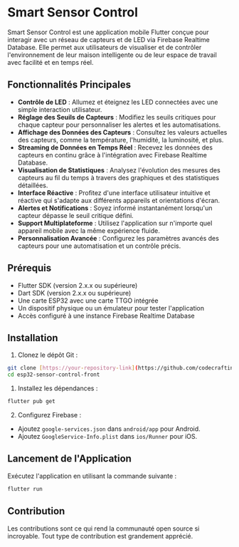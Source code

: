 # Smart Sensor Control

Smart Sensor Control est une application mobile Flutter conçue pour interagir avec un réseau de capteurs et de LED via Firebase Realtime Database. Elle permet aux utilisateurs de visualiser et de contrôler l'environnement de leur maison intelligente ou de leur espace de travail avec facilité et en temps réel.

## Fonctionnalités Principales

- **Contrôle de LED** : Allumez et éteignez les LED connectées avec une simple interaction utilisateur.
- **Réglage des Seuils de Capteurs** : Modifiez les seuils critiques pour chaque capteur pour personnaliser les alertes et les automatisations.
- **Affichage des Données des Capteurs** : Consultez les valeurs actuelles des capteurs, comme la température, l'humidité, la luminosité, et plus.
- **Streaming de Données en Temps Réel** : Recevez les données des capteurs en continu grâce à l'intégration avec Firebase Realtime Database.
- **Visualisation de Statistiques** : Analysez l'évolution des mesures des capteurs au fil du temps à travers des graphiques et des statistiques détaillées.
- **Interface Réactive** : Profitez d'une interface utilisateur intuitive et réactive qui s'adapte aux différents appareils et orientations d'écran.
- **Alertes et Notifications** : Soyez informé instantanément lorsqu'un capteur dépasse le seuil critique défini.
- **Support Multiplateforme** : Utilisez l'application sur n'importe quel appareil mobile avec la même expérience fluide.
- **Personnalisation Avancée** : Configurez les paramètres avancés des capteurs pour une automatisation et un contrôle précis.

## Prérequis

- Flutter SDK (version 2.x.x ou supérieure)
- Dart SDK (version 2.x.x ou supérieure)
- Une carte ESP32 avec une carte TTGO intégrée
- Un dispositif physique ou un émulateur pour tester l'application
- Accès configuré à une instance Firebase Realtime Database

## Installation

1. Clonez le dépôt Git :
```sh
git clone [https://your-repository-link](https://github.com/codecraftingwarrior/esp32-sensor-control-front.git)
cd esp32-sensor-control-front
```

1. Installez les dépendances :

```sh
flutter pub get
```

2. Configurez Firebase :

- Ajoutez `google-services.json` dans `android/app` pour Android.
- Ajoutez `GoogleService-Info.plist` dans `ios/Runner` pour iOS.

## Lancement de l'Application

Exécutez l'application en utilisant la commande suivante :

```sh
flutter run
```

## Contribution
Les contributions sont ce qui rend la communauté open source si incroyable. Tout type de contribution est grandement apprécié.
